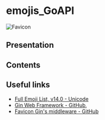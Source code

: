 # emojis_GoAPI

![Favicon](https://raw.githubusercontent.com/Vicken-Ghoubiguian/emojis_GoAPI/main/favicon.ico)

## Presentation

## Contents

## Useful links

* [Full Emoji List, v14.0 - Unicode](https://unicode.org/emoji/charts/full-emoji-list.html)
* [Gin Web Framework - GitHub](https://github.com/gin-gonic/gin),
* [Favicon Gin's middleware - GitHub](https://github.com/thinkerou/favicon)
